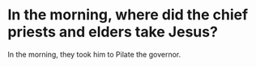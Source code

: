 # In the morning, where did the chief priests and elders take Jesus?

In the morning, they took him to Pilate the governor.
